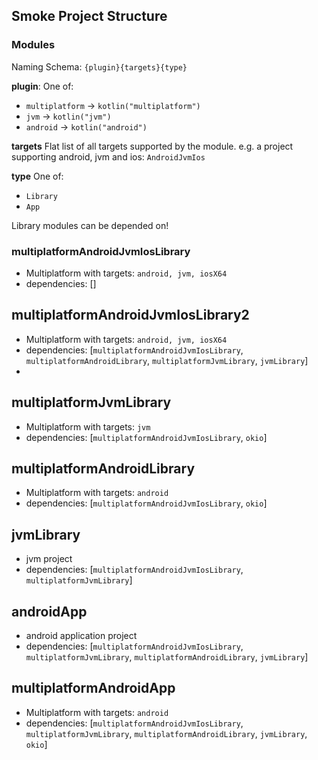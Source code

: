 ## Smoke Project Structure

### Modules

Naming Schema: `{plugin}{targets}{type}`

**plugin**:
One of:

- `multiplatform` -> `kotlin("multiplatform")`
- `jvm` -> `kotlin("jvm")`
- `android` -> `kotlin("android")`

**targets**
Flat list of all targets supported by the module.
e.g. a project supporting android, jvm and ios:
`AndroidJvmIos`

**type**
One of:

- `Library`
- `App`

Library modules can be depended on!

### multiplatformAndroidJvmIosLibrary

- Multiplatform with targets: `android, jvm, iosX64`
- dependencies: []

## multiplatformAndroidJvmIosLibrary2

- Multiplatform with targets:  `android, jvm, iosX64`
- dependencies: [`multiplatformAndroidJvmIosLibrary`, `multiplatformAndroidLibrary`, `multiplatformJvmLibrary`, `jvmLibrary`]
- 
## multiplatformJvmLibrary

- Multiplatform with targets:  `jvm`
- dependencies: [`multiplatformAndroidJvmIosLibrary`, `okio`]

## multiplatformAndroidLibrary

- Multiplatform with targets: `android`
- dependencies: [`multiplatformAndroidJvmIosLibrary`, `okio`]

## jvmLibrary

- jvm project
- dependencies: [`multiplatformAndroidJvmIosLibrary`, `multiplatformJvmLibrary`]

## androidApp

- android application project
- dependencies: [`multiplatformAndroidJvmIosLibrary`, `multiplatformJvmLibrary`, `multiplatformAndroidLibrary`, `jvmLibrary`]

## multiplatformAndroidApp

- Multiplatform with targets: `android`
- dependencies: [`multiplatformAndroidJvmIosLibrary`, `multiplatformJvmLibrary`, `multiplatformAndroidLibrary`, `jvmLibrary`, `okio`]
